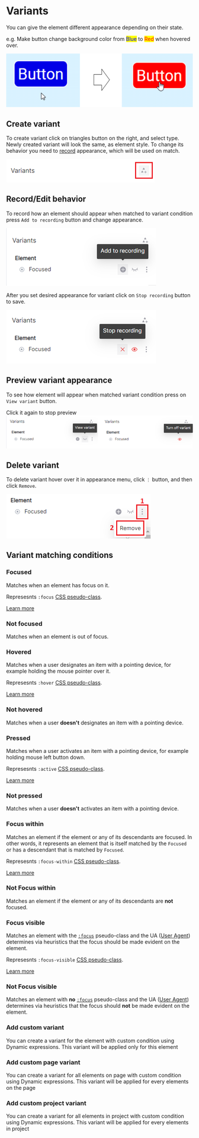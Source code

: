 # Variants

You can give the element different appearance depending on their state.&#x20;

e.g. Make button change background color from <mark style="color:blue;">Blue</mark> to <mark style="color:red;">Red</mark> when hovered over.

![](<../.gitbook/assets/image (7).png>)

## Create variant

To create variant click on triangles button on the right, and select type. Newly created variant will look the same, as element style. To change its behavior you need to [record](ki.md#record-behavior) appearance, which will be used on match.&#x20;

![](<../.gitbook/assets/image (1).png>)

## Record/Edit behavior

To record how an element should appear when matched to variant condition press `Add to recording` button and change appearance.

<img src="../.gitbook/assets/image (8).png" alt="" data-size="original">

After you set desired appearance for variant click on `Stop recording` button to save.

&#x20;![](<../.gitbook/assets/image (9).png>)

## Preview variant appearance

To see how element will appear when matched variant condition press on `View variant` button.

Click it again to stop preview![](<../.gitbook/assets/image (3).png>)



## Delete variant

To delete variant hover over it in appearance menu, click `⋮` button, and then click `Remove`.

<img src="../.gitbook/assets/image (6).png" alt="" data-size="original">

## Variant matching conditions

### Focused

Matches when an element has focus on it.&#x20;

Represesnts `:focus` [CSS pseudo-class](https://developer.mozilla.org/en-US/docs/Web/CSS/Pseudo-classes).&#x20;

[Learn more](https://developer.mozilla.org/en-US/docs/Web/CSS/:focus)

### Not focused

Matches when an element is out of focus.

### Hovered

Matches when a user designates an item with a pointing device, for example holding the mouse pointer over it.&#x20;

Represesnts `:hover` [CSS pseudo-class](https://developer.mozilla.org/en-US/docs/Web/CSS/Pseudo-classes).&#x20;

[Learn more](https://developer.mozilla.org/en-US/docs/Web/CSS/:hover)

### Not hovered

Matches when a user **doesn't** designates an item with a pointing device.

### Pressed

Matches when a user activates an item with a pointing device, for example holding mouse left button down.&#x20;

Represesnts `:active` [CSS pseudo-class](https://developer.mozilla.org/en-US/docs/Web/CSS/Pseudo-classes).

[Learn more](https://developer.mozilla.org/en-US/docs/Web/CSS/:active)

### Not pressed

Matches when a user **doesn't** activates an item with a pointing device.

### Focus within

Matches an element if the element or any of its descendants are focused. In other words, it represents an element that is itself matched by the `Focused` or has a descendant that is matched by `Focused`.&#x20;

Represesnts `:focus-within` [CSS pseudo-class](https://developer.mozilla.org/en-US/docs/Web/CSS/Pseudo-classes).

[Learn more](https://developer.mozilla.org/en-US/docs/Web/CSS/:focus-within)

### Not Focus within

Matches an element if the element or any of its descendants are **not** focused.

### Focus visible

Matches an element with the [`:focus`](https://developer.mozilla.org/en-US/docs/Web/CSS/:focus) pseudo-class and the UA ([User Agent](https://developer.mozilla.org/en-US/docs/Glossary/User\_agent)) determines via heuristics that the focus should be made evident on the element.

Represesnts `:focus-visible` [CSS pseudo-class](https://developer.mozilla.org/en-US/docs/Web/CSS/Pseudo-classes).

[Learn more](https://developer.mozilla.org/en-US/docs/Web/CSS/:focus-visible)

### Not Focus visible

Matches an element with **no** [`:focus`](https://developer.mozilla.org/en-US/docs/Web/CSS/:focus) pseudo-class and the UA ([User Agent](https://developer.mozilla.org/en-US/docs/Glossary/User\_agent)) determines via heuristics that the focus should **not** be made evident on the element.

### Add custom variant

You can create a variant for the element with custom condition using Dynamic expressions. This variant will be applied only for this element

### Add custom page variant

You can create a variant for all elements on page with custom condition using Dynamic expressions. This variant will be applied for every elements on the page

### Add custom project variant&#x20;

You can create a variant for all elements in project with custom condition using Dynamic expressions. This variant will be applied for every elements in project

